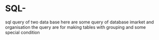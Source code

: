 # SQL-
sql query of two data base
here are some query of database imarket and organisation
the query are for making tables with grouping and some special condition 
